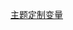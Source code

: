 [主题定制变量](https://github.com/babybluue/ant-design-vue/blob/main/components/style/themes/default.less)
